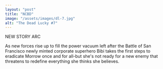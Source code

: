 ```yaml
---
layout: "post"
title: "NCBD"
image: "/assets/images/dl-7.jpg"
alt: "The Dead Lucky #7"
---
```

NEW STORY ARC

As new forces rise up to fill the power vacuum left after the Battle of San Francisco newly minted corporate superhero Bibi takes the first steps to eradicate Morrow once and for all-but she's not ready for a new enemy that threatens to redefine everything she thinks she believes.